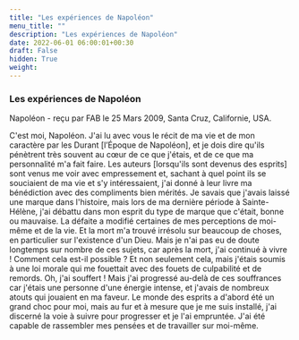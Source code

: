 ```yaml
---
title: "Les expériences de Napoléon"
menu_title: ""
description: "Les expériences de Napoléon"
date: 2022-06-01 06:00:01+00:30
draft: False
hidden: True
weight:
---
```

### Les expériences de Napoléon

Napoléon - reçu par FAB le 25 Mars 2009, Santa Cruz, Californie, USA.

C'est moi, Napoléon.
J'ai lu avec vous le récit de ma vie et de mon caractère par les Durant [l’Époque de Napoléon], et je dois dire qu'ils pénètrent très souvent au cœur de ce que j'étais, et de ce que ma personnalité m'a fait faire. Les auteurs [lorsqu'ils sont devenus des esprits] sont venus me voir avec empressement et, sachant à quel point ils se souciaient de ma vie et s'y intéressaient, j'ai donné à leur livre ma bénédiction avec des compliments bien mérités.
Je savais que j'avais laissé une marque dans l'histoire, mais lors de ma dernière période à Sainte-Hélène, j'ai débattu dans mon esprit du type de marque que c'était, bonne ou mauvaise. La défaite a modifié certaines de mes perceptions de moi-même et de la vie. Et la mort m'a trouvé irrésolu sur beaucoup de choses, en particulier sur l'existence d'un Dieu.
Mais je n'ai pas eu de doute longtemps sur nombre de ces sujets, car après la mort, j'ai continué à vivre ! Comment cela est-il possible ? Et non seulement cela, mais j'étais soumis à une loi morale qui me fouettait avec des fouets de culpabilité et de remords. Oh, j'ai souffert !
Mais j'ai progressé au-delà de ces souffrances car j'étais une personne d'une énergie intense, et j'avais de nombreux atouts qui jouaient en ma faveur. Le monde des esprits a d'abord été un grand choc pour moi, mais au fur et à mesure que je me suis installé, j'ai discerné la voie à suivre pour progresser et je l'ai empruntée. J'ai été capable de rassembler mes pensées et de travailler sur moi-même.